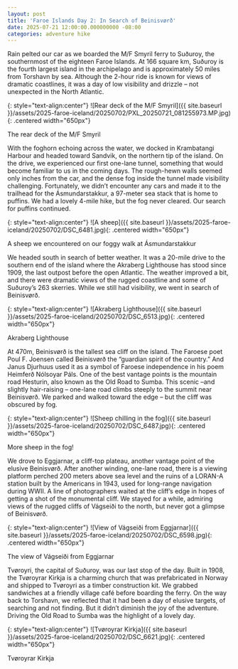```yaml
---
layout: post
title: 'Faroe Islands Day 2: In Search of Beinisvørð'
date: 2025-07-21 12:00:00.000000000 -08:00
categories: adventure hike
---
```

<link rel="stylesheet" href="{{ site.baseurl }}/post-styles.css">

Rain pelted our car as we boarded the M/F Smyril ferry to Suðuroy, the southernmost of the eighteen Faroe Islands. At 166 square km, Suðuroy is the fourth largest island in the archipelago and is approximately 50 miles from Torshavn by sea. Although the 2-hour ride is known for views of dramatic coastlines, it was a day of low visibility and drizzle – not unexpected in the North Atlantic.  

{: style="text-align:center"}
![Rear deck of the M/F Smyril]({{ site.baseurl }}/assets/2025-faroe-iceland/20250702/PXL_20250721_081255973.MP.jpg){: .centered width="650px"}
<div class="descriptioninline">The rear deck of the M/F Smyril</div>

With the foghorn echoing across the water, we docked in Krambatangi Harbour and headed toward Sandvik, on the northern tip of the island. On the drive, we experienced our first one-lane tunnel, something that would become familiar to us in the coming days. The rough-hewn walls seemed only inches from the car, and the dense fog inside the tunnel made visibility challenging. Fortunately, we didn’t encounter any cars and made it to the trailhead for the Ásmundarstakkur, a 97-meter sea stack that is home to puffins. We had a lovely 4-mile hike, but the fog never cleared. Our search for puffins continued. 

{: style="text-align:center"}
![A sheep]({{ site.baseurl }}/assets/2025-faroe-iceland/20250702/DSC_6481.jpg){: .centered width="650px"}
<div class="descriptioninline">A sheep we encountered on our foggy walk at Ásmundarstakkur</div>

We headed south in search of better weather. It was a 20-mile drive to the southern end of the island where the Akraberg Lighthouse has stood since 1909, the last outpost before the open Atlantic. The weather improved a bit, and there were dramatic views of the rugged coastline and some of Suðuroy’s 263 skerries. While we still had visibility, we went in search of Beinisvørð. 

{: style="text-align:center"}
![Akraberg Lighthouse]({{ site.baseurl }}/assets/2025-faroe-iceland/20250702/DSC_6513.jpg){: .centered width="650px"}
<div class="descriptioninline">Akraberg Lighthouse</div>

At 470m, Beinisvørð is the tallest sea cliff on the island. The Faroese poet Poul F. Joensen called Beinisvørð the “guardian spirit of the country.” And Janus Djurhuus used it as a symbol of Faroese independence in his poem Heimferð Nólsoyar Páls. One of the best vantage points is the mountain road Hesturin, also known as the Old Road to Sumba. This scenic –and slightly hair-raising – one-lane road climbs steeply to the summit near Beinisvørð. We parked and walked toward the edge – but the cliff was obscured by fog.  

{: style="text-align:center"}
![Sheep chilling in the fog]({{ site.baseurl }}/assets/2025-faroe-iceland/20250702/DSC_6487.jpg){: .centered width="650px"}
<div class="descriptioninline">More sheep in the fog!</div>

We drove to Eggjarnar, a cliff-top plateau, another vantage point of the elusive Beinisvørð. After another winding, one-lane road, there is a viewing platform perched 200 meters above sea level and the ruins of a LORAN-A station built by the Americans in 1943, used for long-range navigation during WWII. A line of photographers waited at the cliff’s edge in hopes of getting a shot of the monumental cliff. We stayed for a while, admiring views of the rugged cliffs of Vágseiði to the north, but never got a glimpse of Beinisvørð. 

{: style="text-align:center"}
![View of Vágseiði from Eggjarnar]({{ site.baseurl }}/assets/2025-faroe-iceland/20250702/DSC_6598.jpg){: .centered width="650px"}
<div class="descriptioninline">The view of Vágseiði from Eggjarnar</div>

Tvøroyri, the capital of Suðuroy, was our last stop of the day. Built in 1908, the Tvøroyrar Kirkja is a charming church that was prefabricated in Norway and shipped to Tvøroyri as a timber construction kit. We grabbed sandwiches at a friendly village café before boarding the ferry. On the way back to Torshavn, we reflected that it had been a day of elusive targets, of searching and not finding. But it didn’t diminish the joy of the adventure. Driving the Old Road to Sumba was the highlight of a lovely day. 

{: style="text-align:center"}
![Tvøroyrar Kirkja]({{ site.baseurl }}/assets/2025-faroe-iceland/20250702/DSC_6621.jpg){: .centered width="650px"}
<div class="descriptioninline">Tvøroyrar Kirkja</div>
